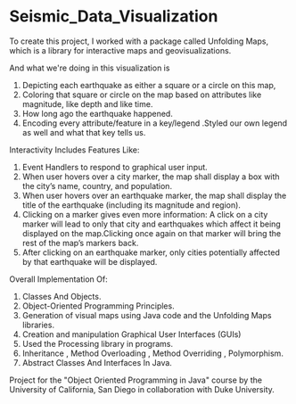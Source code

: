 # Seismic_Data_Visualization
To create this project, I worked with a package called Unfolding Maps, which is a library for interactive maps and geovisualizations.

And what we're doing in this visualization is 
1. Depicting each earthquake as either a square or a circle on this map, 
2. Coloring that square or circle on the map based on attributes like magnitude, like depth and like time.
3. How long ago the earthquake happened. 
4.  Encoding every attribute/feature in a key/legend .Styled our own legend as well and what that key tells us.

Interactivity Includes Features Like:
1. Event Handlers to respond to graphical user input.
2. When user hovers over a city marker, the map shall display a box with the city’s name, country, and population.  
3. When user hovers over an earthquake marker, the map shall display the title of the earthquake (including its magnitude and region). 
4. Clicking on a marker gives even more information: A click on a city marker will lead to only that city and earthquakes which affect it being displayed on the map.Clicking once again on that marker will bring the rest of the map’s markers back.
5. After clicking on an earthquake marker, only cities potentially affected by that earthquake will be displayed. 

Overall Implementation Of:
1. Classes And Objects.
2. Object-Oriented Programming Principles.
3. Generation of visual maps using Java code and the Unfolding Maps libraries.
4. Creation and manipulation Graphical User Interfaces (GUIs)
5. Used the Processing library in programs.
6. Inheritance , Method Overloading , Method Overriding , Polymorphism.
7. Abstract Classes And Interfaces In Java.

Project for the "Object Oriented Programming in Java" course by the University of California, San Diego in collaboration with Duke University.

